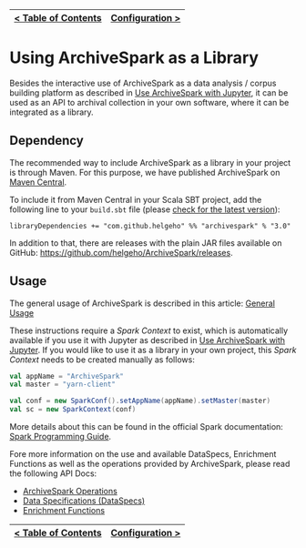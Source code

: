 [< Table of Contents](README.md) | [Configuration >](Config.md)
:---|---:

# Using ArchiveSpark as a Library

Besides the interactive use of ArchiveSpark as a data analysis / corpus building platform as described in [Use ArchiveSpark with Jupyter](Using_Jupyter.md), it can be used as an API to archival collection in your own software, where it can be integrated as a library.

## Dependency

The recommended way to include ArchiveSpark as a library in your project is through Maven. For this purpose, we have published ArchiveSpark on [Maven Central](https://search.maven.org/#search%7Cga%7C1%7Carchivespark).

To include it from Maven Central in your Scala SBT project, add the following line to your `build.sbt` file (please [check for the latest version](https://search.maven.org/#search%7Cga%7C1%7Carchivespark)):
```
libraryDependencies += "com.github.helgeho" %% "archivespark" % "3.0"
```

In addition to that, there are releases with the plain JAR files available on GitHub: https://github.com/helgeho/ArchiveSpark/releases.

## Usage

The general usage of ArchiveSpark is described in this article: [General Usage](General_Usage.md)

These instructions require a *Spark Context* to exist, which is automatically available if you use it with Jupyter as described in [Use ArchiveSpark with Jupyter](Using_Jupyter.md). If you would like to use it as a library in your own project, this *Spark Context* needs to be created manually as follows:

```scala
val appName = "ArchiveSpark"
val master = "yarn-client"

val conf = new SparkConf().setAppName(appName).setMaster(master)
val sc = new SparkContext(conf)
```

More details about this can be found in the official Spark documentation: [Spark Programming Guide](https://spark.apache.org/docs/latest/rdd-programming-guide.html).

Fore more information on the use and available DataSpecs, Enrichment Functions as well as the operations provided by ArchiveSpark, please read the following API Docs:
* [ArchiveSpark Operations](Operations.md)
* [Data Specifications (DataSpecs)](DataSpecs.md)
* [Enrichment Functions](EnrichFuncs.md)

[< Table of Contents](README.md) | [Configuration >](Config.md)
:---|---: